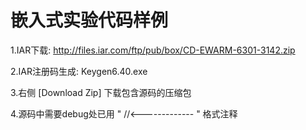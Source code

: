嵌入式实验代码样例
===============

1.IAR下载:
http://files.iar.com/ftp/pub/box/CD-EWARM-6301-3142.zip

2.IAR注册码生成:
Keygen6.40.exe

3.右侧 [Download Zip] 下载包含源码的压缩包 

4.源码中需要debug处已用  " //<------------- " 格式注释  




